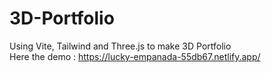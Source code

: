 # 3D-Portfolio
Using Vite, Tailwind and Three.js to make 3D Portfolio <br/>
Here the demo : https://lucky-empanada-55db67.netlify.app/


